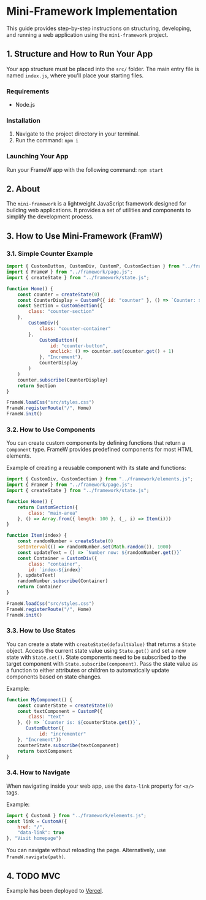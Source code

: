# Mini-Framework Implementation

This guide provides step-by-step instructions on structuring, developing, and running a web application using the `mini-framework` project. 

## 1. Structure and How to Run Your App

Your app structure must be placed into the `src/` folder. The main entry file is named `index.js`, where you'll place your starting files.

### Requirements
- Node.js

### Installation
1. Navigate to the project directory in your terminal.
2. Run the command: `npm i`

### Launching Your App
Run your FrameW app with the following command: `npm start`

## 2. About

The `mini-framework` is a lightweight JavaScript framework designed for building web applications. It provides a set of utilities and components to simplify the development process.

## 3. How to Use Mini-Framework (FramW)

### 3.1. Simple Counter Example
```javascript
import { CustomButton, CustomDiv, CustomP, CustomSection } from "../framework/elements.js";
import { FrameW } from "../framework/page.js";
import { createState } from "../framework/state.js";

function Home() {
    const counter = createState(0)
    const CounterDisplay = CustomP({ id: "counter" }, () => `Counter: ${counter.get()}`)
    const Section = CustomSection({
        class: "counter-section"
    },
        CustomDiv({
            class: "counter-container"
        },
            CustomButton({
                id: "counter-button",
                onclick: () => counter.set(counter.get() + 1)
            }, "Increment"),
            CounterDisplay
        )
    )
    counter.subscribe(CounterDisplay)
    return Section
}

FrameW.loadCss("src/styles.css")
FrameW.registerRoute("/", Home)
FrameW.init()
```

### 3.2. How to Use Components
You can create custom components by defining functions that return a `Component` type. FrameW provides predefined components for most HTML elements.

Example of creating a reusable component with its state and functions:

```javascript
import { CustomDiv, CustomSection } from "../framework/elements.js";
import { FrameW } from "../framework/page.js";
import { createState } from "../framework/state.js";

function Home() {
    return CustomSection({
        class: "main-area"
    }, () => Array.from({ length: 100 }, (_, i) => Item(i)))
}

function Item(index) {
    const randomNumber = createState(0)
    setInterval(() => randomNumber.set(Math.random()), 1000)
    const updateText = () => `Number now: ${randomNumber.get()}`
    const Container = CustomDiv({
        class: "container",
        id: `index-${index}`
    }, updateText)
    randomNumber.subscribe(Container)
    return Container
}

FrameW.loadCss("src/styles.css")
FrameW.registerRoute("/", Home)
FrameW.init()
```

### 3.3. How to Use States
You can create a state with `createState(defaultValue)` that returns a `State` object. Access the current state value using `State.get()` and set a new state with `State.set()`. State components need to be subscribed to the target component with `State.subscribe(component)`. Pass the state value as a function to either attributes or children to automatically update components based on state changes.

Example:

```javascript
function MyComponent() {
    const counterState = createState(0)
    const textComponent = CustomP({
        class: "text"
    }, () => `Counter is: ${counterState.get()}`, 
       CustomButton({
            id: "incrementer"
    }, "Increment"))
    counterState.subscribe(textComponent)
    return textComponent
}
```

### 3.4. How to Navigate
When navigating inside your web app, use the `data-link` property for `<a/>` tags.

Example:

```javascript
import { CustomA } from "../framework/elements.js";
const link = CustomA({
    href: "/",
    "data-link": true
}, "Visit homepage")
```

You can navigate without reloading the page. Alternatively, use `FrameW.navigate(path)`.

## 4. TODO MVC

Example has been deployed to [Vercel](https://mini-framework-two.vercel.app/).